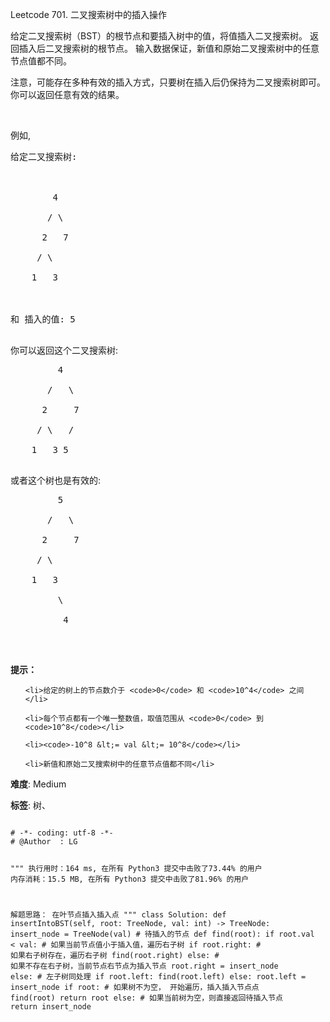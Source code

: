Leetcode 701. 二叉搜索树中的插入操作
<p>给定二叉搜索树（BST）的根节点和要插入树中的值，将值插入二叉搜索树。 返回插入后二叉搜索树的根节点。 输入数据保证，新值和原始二叉搜索树中的任意节点值都不同。</p>


<p>注意，可能存在多种有效的插入方式，只要树在插入后仍保持为二叉搜索树即可。 你可以返回任意有效的结果。</p>



<p>&nbsp;</p>



<p>例如,&nbsp;</p>



<pre>给定二叉搜索树:



        4

       / \

      2   7

     / \

    1   3



和 插入的值: 5

</pre>



<p>你可以返回这个二叉搜索树:</p>



<pre>         4

       /   \

      2     7

     / \   /

    1   3 5

</pre>



<p>或者这个树也是有效的:</p>



<pre>         5

       /   \

      2     7

     / \   

    1   3

         \

          4

</pre>



<p>&nbsp;</p>



<p><strong>提示：</strong></p>



<ul>

	<li>给定的树上的节点数介于 <code>0</code> 和 <code>10^4</code> 之间</li>

	<li>每个节点都有一个唯一整数值，取值范围从 <code>0</code> 到 <code>10^8</code></li>

	<li><code>-10^8 &lt;= val &lt;= 10^8</code></li>

	<li>新值和原始二叉搜索树中的任意节点值都不同</li>

</ul>





 **难度**: Medium



 **标签**: 树、 





<div class="hcb_wrap">
<pre class="prism undefined-numbers lang-python" data-lang="Python"><code>
# -*- coding: utf-8 -*-
# @Author  : LG

"""
执行用时：164 ms, 在所有 Python3 提交中击败了73.44% 的用户
内存消耗：15.5 MB, 在所有 Python3 提交中击败了81.96% 的用户

解题思路：
    在叶节点插入插入点
"""
class Solution:
    def insertIntoBST(self, root: TreeNode, val: int) -> TreeNode:
        insert_node = TreeNode(val) # 待插入的节点
        def find(root):
            if root.val < val:  # 如果当前节点值小于插入值，遍历右子树
                if root.right:  # 如果右子树存在，遍历右子树
                    find(root.right)
                else:   # 如果不存在右子树，当前节点右节点为插入节点
                    root.right = insert_node
            else:   # 左子树同处理
                if root.left:
                    find(root.left)
                else:
                    root.left = insert_node
        if root:    # 如果树不为空， 开始遍历，插入插入节点点
            find(root)
            return root
        else:   # 如果当前树为空，则直接返回待插入节点
            return insert_node</code></pre></div>
